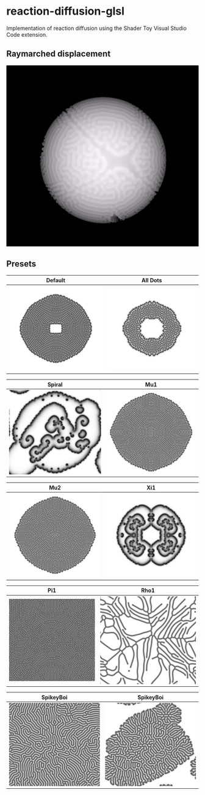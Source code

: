 # reaction-diffusion-glsl
Implementation of reaction diffusion using the Shader Toy Visual Studio Code extension.

## Raymarched displacement
![](https://github.com/annekagoss/reaction-diffusion-glsl/blob/main/screenshots/sphere-drawing-2.gif?raw=true)

## Presets

Default             | All Dots
:-------------------------:|:-------------------------:
![alt text](https://github.com/annekagoss/reaction-diffusion-glsl/blob/main/screenshots/default-2.png?raw=true) | ![alt text](https://github.com/annekagoss/reaction-diffusion-glsl/blob/main/screenshots/allDots.png?raw=true)


Spiral             | Mu1
:-------------------------:|:-------------------------:
![alt text](https://github.com/annekagoss/reaction-diffusion-glsl/blob/main/screenshots/spiral-2.png?raw=true) | ![alt text](https://github.com/annekagoss/reaction-diffusion-glsl/blob/main/screenshots/mu1-2.png?raw=true)


Mu2             | Xi1
:-------------------------:|:-------------------------:
![alt text](https://github.com/annekagoss/reaction-diffusion-glsl/blob/main/screenshots/mu2.png?raw=true) | ![alt text](https://github.com/annekagoss/reaction-diffusion-glsl/blob/main/screenshots/xi1.png?raw=true)

Pi1             |Rho1
:-------------------------:|:-------------------------:
![alt text](https://github.com/annekagoss/reaction-diffusion-glsl/blob/main/screenshots/pi1.png?raw=true) | ![alt text](https://github.com/annekagoss/reaction-diffusion-glsl/blob/main/screenshots/rho1.png?raw=true)

SpikeyBoi           | SpikeyBoi
:-------------------------:|:-------------------------:
![alt text](https://github.com/annekagoss/reaction-diffusion-glsl/blob/main/screenshots/spikeboi-0.png?raw=true) | ![alt text](https://github.com/annekagoss/reaction-diffusion-glsl/blob/main/screenshots/spikeboi.png?raw=true)

